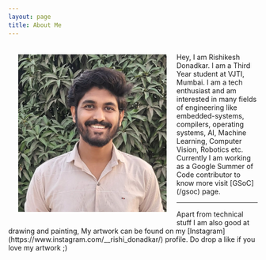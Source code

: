 ```yaml
---
layout: page
title: About Me
---
```

<div class="row" style="float: left; padding: 10px">
    <img src="/assets/Photo.png" alt="gsoc_icon" width="300" style="padding: 10px"/>
</div>
<br>
Hey, I am Rishikesh Donadkar. I am a Third Year student at VJTI, Mumbai. I am a tech enthusiast and am interested in many fields of engineering like embedded-systems, compilers, operating systems, AI, Machine Learning, Computer Vision, Robotics etc. Currently I am working as a Google Summer of Code contributor to know more visit [GSoC](/gsoc) page.
<br>

<hr>
Apart from technical stuff I am also good at drawing and painting, My artwork can be found on my [Instagram](https://www.instagram.com/__rishi_donadkar/) profile. Do drop a like if you love my artwork ;)
